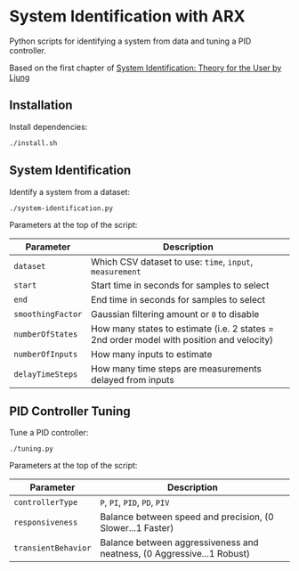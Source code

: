 # System Identification with ARX

Python scripts for identifying a system from data and tuning a PID controller.

Based on the first chapter of [System Identification: Theory for the User by Ljung](./SystemIdentificationLjung.pdf)

## Installation

Install dependencies:

```
./install.sh
```

## System Identification

Identify a system from a dataset:

```
./system-identification.py
```

Parameters at the top of the script:

|Parameter|Description|
|-|-|
|`dataset`|Which CSV dataset to use: `time`, `input`, `measurement`|
|`start`|Start time in seconds for samples to select|
|`end`|End time in seconds for samples to select|
|`smoothingFactor`|Gaussian filtering amount or `0` to disable|
|`numberOfStates`|How many states to estimate (i.e. 2 states = 2nd order model with position and velocity)
|`numberOfInputs`|How many inputs to estimate|
|`delayTimeSteps`|How many time steps are measurements delayed from inputs|

## PID Controller Tuning

Tune a PID controller:

```
./tuning.py
```

Parameters at the top of the script:

|Parameter|Description|
|-|-|
|`controllerType`|`P`, `PI`, `PID`, `PD`, `PIV`|
|`responsiveness`|Balance between speed and precision, (0 Slower...1 Faster)|
|`transientBehavior`|Balance between aggressiveness and neatness, (0 Aggressive...1 Robust)|